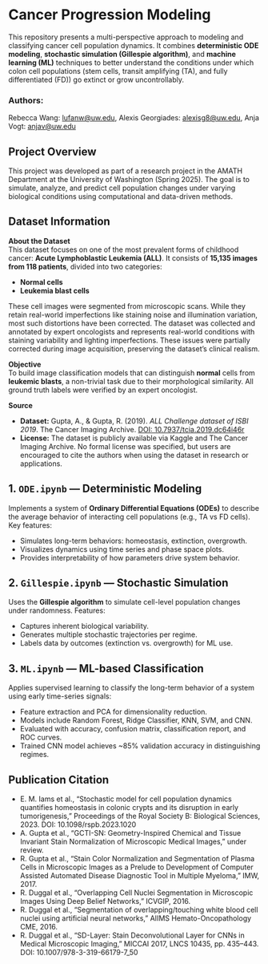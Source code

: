 # Cancer Progression Modeling

This repository presents a multi-perspective approach to modeling and classifying cancer cell population dynamics. It combines **deterministic ODE modeling**, **stochastic simulation (Gillespie algorithm)**, and **machine learning (ML)** techniques to better understand the conditions under which colon cell populations (stem cells, transit amplifying (TA), and fully differentiated (FD)) go extinct or grow uncontrollably.

### Authors: 
Rebecca Wang: lufanw@uw.edu, Alexis Georgiades: alexisg8@uw.edu, Anja Vogt: anjav@uw.edu

## Project Overview

This project was developed as part of a research project in the AMATH Department at the University of Washington (Spring 2025). The goal is to simulate, analyze, and predict cell population changes under varying biological conditions using computational and data-driven methods.

## Dataset Information

**About the Dataset**  
This dataset focuses on one of the most prevalent forms of childhood cancer: **Acute Lymphoblastic Leukemia (ALL)**. It consists of **15,135 images from 118 patients**, divided into two categories:
- **Normal cells**
- **Leukemia blast cells**

These cell images were segmented from microscopic scans. While they retain real-world imperfections like staining noise and illumination variation, most such distortions have been corrected. The dataset was collected and annotated by expert oncologists and represents real-world conditions with staining variability and lighting imperfections. These issues were partially corrected during image acquisition, preserving the dataset’s clinical realism.

**Objective**  
To build image classification models that can distinguish **normal** cells from **leukemic blasts**, a non-trivial task due to their morphological similarity. All ground truth labels were verified by an expert oncologist.

**Source**  
- **Dataset:** Gupta, A., & Gupta, R. (2019). *ALL Challenge dataset of ISBI 2019*. The Cancer Imaging Archive. [DOI: 10.7937/tcia.2019.dc64i46r](https://doi.org/10.7937/tcia.2019.dc64i46r)
- **License:** The dataset is publicly available via Kaggle and The Cancer Imaging Archive. No formal license was specified, but users are encouraged to cite the authors when using the dataset in research or applications.

## 1. `ODE.ipynb` — Deterministic Modeling

Implements a system of **Ordinary Differential Equations (ODEs)** to describe the average behavior of interacting cell populations (e.g., TA vs FD cells). Key features:
- Simulates long-term behaviors: homeostasis, extinction, overgrowth.
- Visualizes dynamics using time series and phase space plots.
- Provides interpretability of how parameters drive system behavior.

## 2. `Gillespie.ipynb` — Stochastic Simulation

Uses the **Gillespie algorithm** to simulate cell-level population changes under randomness. Features:
- Captures inherent biological variability.
- Generates multiple stochastic trajectories per regime.
- Labels data by outcomes (extinction vs. overgrowth) for ML use.

## 3. `ML.ipynb` — ML-based Classification

Applies supervised learning to classify the long-term behavior of a system using early time-series signals:
- Feature extraction and PCA for dimensionality reduction.
- Models include Random Forest, Ridge Classifier, KNN, SVM, and CNN.
- Evaluated with accuracy, confusion matrix, classification report, and ROC curves.
- Trained CNN model achieves ~85% validation accuracy in distinguishing regimes.

## Publication Citation
- E. M. Iams et al., “Stochastic model for cell population dynamics quantifies homeostasis in colonic crypts and its disruption in early tumorigenesis,” Proceedings of the Royal Society B: Biological Sciences, 2023. DOI: 10.1098/rspb.2023.1020
- A. Gupta et al., “GCTI-SN: Geometry-Inspired Chemical and Tissue Invariant Stain Normalization of Microscopic Medical Images,” under review.
- R. Gupta et al., “Stain Color Normalization and Segmentation of Plasma Cells in Microscopic Images as a Prelude to Development of Computer Assisted Automated Disease Diagnostic Tool in Multiple Myeloma,” IMW, 2017.
- R. Duggal et al., “Overlapping Cell Nuclei Segmentation in Microscopic Images Using Deep Belief Networks,” ICVGIP, 2016.
- R. Duggal et al., “Segmentation of overlapping/touching white blood cell nuclei using artificial neural networks,” AIIMS Hemato-Oncopathology CME, 2016.
- R. Duggal et al., “SD-Layer: Stain Deconvolutional Layer for CNNs in Medical Microscopic Imaging,” MICCAI 2017, LNCS 10435, pp. 435–443. DOI: 10.1007/978-3-319-66179-7_50

